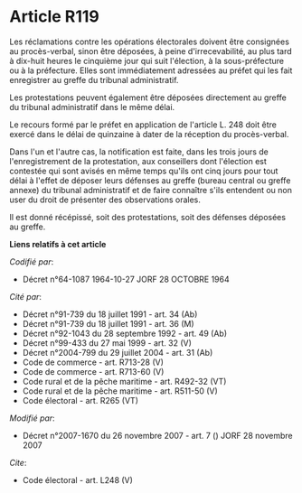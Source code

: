 # Article R119

Les réclamations contre les opérations électorales doivent être consignées au procès-verbal, sinon être déposées, à peine
d'irrecevabilité, au plus tard à dix-huit heures le cinquième jour qui suit l'élection, à la sous-préfecture ou à la
préfecture. Elles sont immédiatement adressées au préfet qui les fait enregistrer au greffe du tribunal administratif. 

Les protestations peuvent également être déposées directement au greffe du tribunal administratif dans le même délai. 

Le recours formé par le préfet en application de l'article L. 248 doit être exercé dans le délai de quinzaine à dater de la
réception du procès-verbal. 

Dans l'un et l'autre cas, la notification est faite, dans les trois jours de l'enregistrement de la protestation, aux
conseillers dont l'élection est contestée qui sont avisés en même temps qu'ils ont cinq jours pour tout délai à l'effet de
déposer leurs défenses au greffe (bureau central ou greffe annexe) du tribunal administratif et de faire connaître s'ils
entendent ou non user du droit de présenter des observations orales. 

Il est donné récépissé, soit des protestations, soit des défenses déposées au greffe.

**Liens relatifs à cet article**

_Codifié par_:

  - Décret n°64-1087 1964-10-27 JORF 28 OCTOBRE 1964

_Cité par_:

  - Décret n°91-739 du 18 juillet 1991 - art. 34 (Ab)
  - Décret n°91-739 du 18 juillet 1991 - art. 36 (M)
  - Décret n°92-1043 du 28 septembre 1992 - art. 49 (Ab)
  - Décret n°99-433 du 27 mai 1999 - art. 32 (V)
  - Décret n°2004-799 du 29 juillet 2004 - art. 31 (Ab)
  - Code de commerce - art. R713-28 (V)
  - Code de commerce - art. R713-60 (V)
  - Code rural et de la pêche maritime - art. R492-32 (VT)
  - Code rural et de la pêche maritime - art. R511-50 (V)
  - Code électoral - art. R265 (VT)

_Modifié par_:

  - Décret n°2007-1670 du 26 novembre 2007 - art. 7 () JORF 28 novembre 2007

_Cite_:

  - Code électoral - art. L248 (V)
